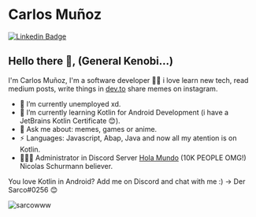 # Carlos Muñoz  
[![Linkedin Badge](https://img.shields.io/badge/-cmunozbustamante-blue?style=flat-square&logo=Linkedin&logoColor=white&link=https:https://www.linkedin.com/in/cmunozbustamante/)](https://www.linkedin.com/in/cmunozbustamante/)

## Hello there 👋, (General Kenobi...) 
I'm Carlos Muñoz, I'm a software developer 👨‍💻 i love learn new tech, read medium posts, write things in [dev.to](https://dev.to) share memes on instagram. 

- 🔭 I’m currently unemployed xd.
- 🌱 I’m currently learning Kotlin for Android Development (i have a JetBrains Kotlin Certificate 😊).
- 💬 Ask me about: memes, games or anime.
- ⚡ Languages: Javascript, Abap, Java and now all my atention is on Kotlin.
- 👨🏽‍💼 Administrator in Discord Server [Hola Mundo](https://discord.gg/pjAykXA6KK) (10K PEOPLE OMG!) Nicolas Schurmann believer.

You love Kotlin in Android? Add me on Discord and chat with me :) -> Der Sarco#0256 😊

<p><img align="left" src="https://github-readme-stats.vercel.app/api/top-langs?username=sarcowww&show_icons=true&theme=tokyonight&locale=en&layout=compact" alt="sarcowww" /></p>
